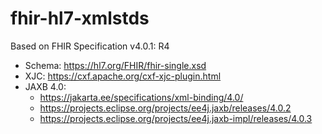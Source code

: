 # fhir-hl7-xmlstds

Based on FHIR Specification v4.0.1: R4

* Schema: https://hl7.org/FHIR/fhir-single.xsd
* XJC: https://cxf.apache.org/cxf-xjc-plugin.html
* JAXB 4.0:
  * https://jakarta.ee/specifications/xml-binding/4.0/
  * https://projects.eclipse.org/projects/ee4j.jaxb/releases/4.0.2
  * https://projects.eclipse.org/projects/ee4j.jaxb-impl/releases/4.0.3